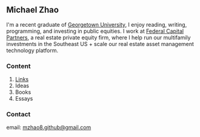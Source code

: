 ## Michael Zhao

I'm a recent graduate of [Georgetown University](https://en.wikipedia.org/wiki/Georgetown_University), I enjoy reading, writing, programming, and investing in public equities. I work at [Federal Capital Partners](https://www.fcpdc.com/), a real estate private equity firm, where I help run our multifamily investments in the Southeast US + scale our real estate asset management technology platform. 

### Content
1.  [Links](mzhao8.github.io/links/)
1.  Ideas
1.  Books
1.  Essays

### Contact
email: mzhao8.github@gmail.com
